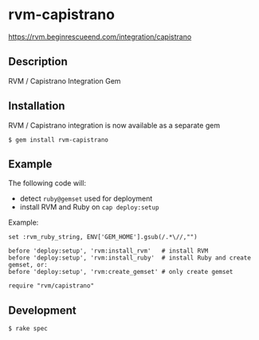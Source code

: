 # rvm-capistrano

https://rvm.beginrescueend.com/integration/capistrano

## Description

RVM / Capistrano Integration Gem

## Installation

RVM / Capistrano integration is now available as a separate gem

    $ gem install rvm-capistrano

## Example

The following code will:

- detect `ruby@gemset` used for deployment
- install RVM and Ruby on `cap deploy:setup`

Example:

    set :rvm_ruby_string, ENV['GEM_HOME'].gsub(/.*\//,"")
    
    before 'deploy:setup', 'rvm:install_rvm'   # install RVM
    before 'deploy:setup', 'rvm:install_ruby'  # install Ruby and create gemset, or:
    before 'deploy:setup', 'rvm:create_gemset' # only create gemset
    
    require "rvm/capistrano"


## Development

    $ rake spec
